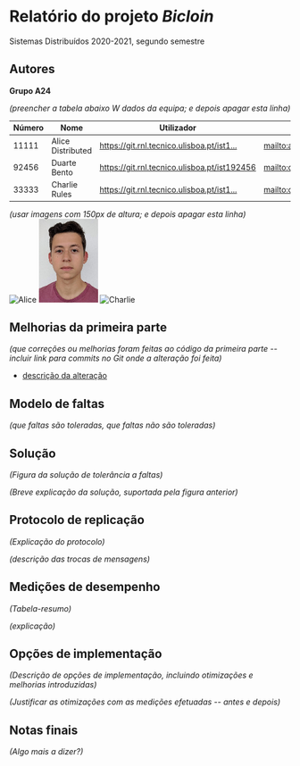 # Relatório do projeto *Bicloin*

Sistemas Distribuídos 2020-2021, segundo semestre

## Autores

**Grupo A24**

*(preencher a tabela abaixo W dados da equipa; e depois apagar esta linha)*  

| Número | Nome              | Utilizador                                   | Correio eletrónico                  |
| -------|-------------------|----------------------------------------------| ------------------------------------|
| 11111  | Alice Distributed | <https://git.rnl.tecnico.ulisboa.pt/ist1...> | <mailto:alice@tecnico.ulisboa.pt>   |
| 92456  | Duarte Bento       | <https://git.rnl.tecnico.ulisboa.pt/ist192456> | <mailto:duarte.bento@tecnico.ulisboa.pt>     |
| 33333  | Charlie Rules     | <https://git.rnl.tecnico.ulisboa.pt/ist1...> | <mailto:charlie@tecnico.ulisboa.pt> |

*(usar imagens com 150px de altura; e depois apagar esta linha)*  
![Alice](alice.png) ![Duarte](ist192456.png) ![Charlie](charlie.png)


## Melhorias da primeira parte

_(que correções ou melhorias foram feitas ao código da primeira parte -- incluir link para commits no Git onde a alteração foi feita)_

- [descrição da alteração](https://github.com/tecnico-distsys/CXX-Bicloin/commit/a70e690b3655e76a0a1e0ff1137c0cb28cfe26a7)


## Modelo de faltas

_(que faltas são toleradas, que faltas não são toleradas)_


## Solução

_(Figura da solução de tolerância a faltas)_

_(Breve explicação da solução, suportada pela figura anterior)_


## Protocolo de replicação

_(Explicação do protocolo)_

_(descrição das trocas de mensagens)_

## Medições de desempenho

_(Tabela-resumo)_

_(explicação)_

## Opções de implementação

_(Descrição de opções de implementação, incluindo otimizações e melhorias introduzidas)_

_(Justificar as otimizações com as medições efetuadas -- antes e depois)_

## Notas finais

_(Algo mais a dizer?)_
